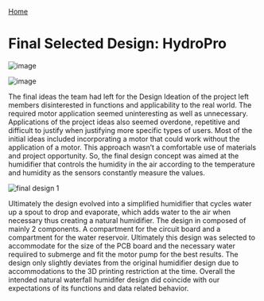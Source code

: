 [Home](/index.md)
# **Final Selected Design: HydroPro**



![image](https://github.com/Team-309-Hydro-Pro/EGR314-Spring2024-Team309.github.io/assets/157083379/4b967cd8-f413-4b6e-994e-84233b39780f)


![image](https://github.com/Team-309-Hydro-Pro/EGR314-Spring2024-Team309.github.io/assets/157083379/2208580c-d16c-41db-b8ce-b8556b079df1)



The final ideas the team had left for the Design Ideation of the project left members disinterested in functions and applicability to the real world. The required motor application seemed uninteresting as well as unnecessary. Applications of the project ideas also seemed overdone, repetitive and difficult to justify when justifying more specific types of users. Most of the initial ideas included incorporating a motor that could work without the application of a motor. This approach wasn’t a comfortable use of materials and project opportunity. So, the final design concept was aimed at the humidifier that controls the humidity in the air according to the temperature and humidity as the sensors constantly measure the values.


![final design 1](https://github.com/Team-309-Hydro-Pro/EGR314-Spring2024-Team309.github.io/assets/84349229/2e4324a2-e4b1-47d4-b092-815af9154900)




Ultimately the design evolved into a simplified humidifier that cycles water up a spout to drop and evaporate, which adds water to the air when necessary thus creating a natural humidifier. The design in composed of mainly 2  components. A compartment for the circuit board and a compartment for the water reservoir. Ultimately this design was selected to accommodate for the size of the PCB board and the necessary water requiired to submerge and fit the motor pump for the best results. The design only slightly deviates from the original humidifier design due to accommodations to the 3D printing restriction at the time. Overall the intended natural waterfall humidifer design did coincide with our expectations of its functions and data related behavior.
